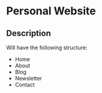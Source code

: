 # Personal Website

 
## Description

Will have the following structure: 
- Home
- About
- Blog
- Newsletter
- Contact
